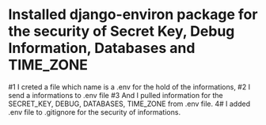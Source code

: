 # Installed django-environ package for the security of Secret Key, Debug Information, Databases and TIME_ZONE

#1 I creted a file which name is a .env for the hold of the informations,
#2 I send a informations to .env file
#3 And I pulled information for the SECRET_KEY, DEBUG, DATABASES, TIME_ZONE from .env file.
4# I added .env file to .gitignore for the security of informations.

